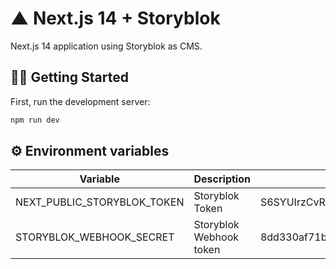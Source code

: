 # ▲ Next.js 14 + Storyblok

Next.js 14 application using Storyblok as CMS.

## 🏃🏻 Getting Started

First, run the development server:

```bash
npm run dev
```

## ⚙️ Environment variables
| Variable                    | Description             | Example                                           |
|-----------------------------|-------------------------|---------------------------------------------------|
| NEXT_PUBLIC_STORYBLOK_TOKEN | Storyblok Token         | S6SYUIrzCvROuST523c96wrr                          |
| STORYBLOK_WEBHOOK_SECRET    | Storyblok Webhook token | 8dd330af71be389c096915d92b4d082ebcabbd27          |

